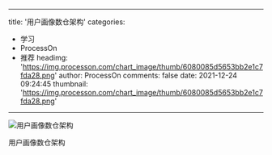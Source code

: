 
---
title: '用户画像数仓架构'
categories: 
 - 学习
 - ProcessOn
 - 推荐
headimg: 'https://img.processon.com/chart_image/thumb/6080085d5653bb2e1c7fda28.png'
author: ProcessOn
comments: false
date: 2021-12-24 09:24:45
thumbnail: 'https://img.processon.com/chart_image/thumb/6080085d5653bb2e1c7fda28.png'
---

<div>   
<img class="thumb" alt="用户画像数仓架构" src="https://img.processon.com/chart_image/thumb/6080085d5653bb2e1c7fda28.png" referrerpolicy="no-referrer">
<p>用户画像数仓架构</p>  
</div>
            